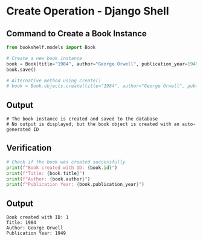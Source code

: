 # Create Operation - Django Shell

## Command to Create a Book Instance

```python
from bookshelf.models import Book

# Create a new book instance
book = Book(title="1984", author="George Orwell", publication_year=1949)
book.save()

# Alternative method using create()
# book = Book.objects.create(title="1984", author="George Orwell", publication_year=1949)
```

## Output

```
# The book instance is created and saved to the database
# No output is displayed, but the book object is created with an auto-generated ID
```

## Verification

```python
# Check if the book was created successfully
print(f"Book created with ID: {book.id}")
print(f"Title: {book.title}")
print(f"Author: {book.author}")
print(f"Publication Year: {book.publication_year}")
```

## Output

```
Book created with ID: 1
Title: 1984
Author: George Orwell
Publication Year: 1949
```
